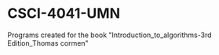 # CSCI-4041-UMN
Programs created for the book "Introduction_to_algorithms-3rd Edition_Thomas cormen"
